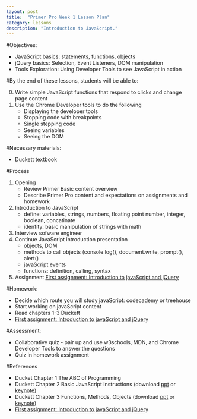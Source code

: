 ```yaml
---
layout: post
title:  "Primer Pro Week 1 Lesson Plan"
category: lessons
description: "Introduction to JavaScript."
---
```


#Objectives:

* JavaScript basics: statements, functions, objects
* jQuery basics: Selection, Event Listeners, DOM manipulation
* Tools Exploration: Using Developer Tools to see JavaScript in action

#By the end of these lessons, students will be able to:

0. Write simple JavaScript functions that respond to clicks and change page content
0. Use the Chrome Developer tools to do the following
	* Displaying the developer tools
	* Stopping code with breakpoints
	* Single stepping code
	* Seeing variables
	* Seeing the DOM

#Necessary materials:
* Duckett textbook

#Process

1. Opening
	*	Review Primer Basic content overview
	*	Describe Primer Pro content and expectations on assignments and homework
2. 	Introduction to JavaScript
	* define: variables, strings, numbers, floating point number, integer, boolean, concatinate
	* idenfity: basic manipulation of strings with math
3.	Interview sofware engineer
4.	Continue JavaScript introduction presentation
	* objects, DOM
	* methods to call objects (console.log(), document.write, prompt(), alert()
	* javaScript events
	* functions: definition, calling, syntax
5. Assignment [First assignment: Introduction to javaScript and jQuery](http://portlandcodeschool.github.io/primer/assignments/introduction-to-javascript-and-jquery/)

#Homework:

*	Decide which route you will study javaScript: codecademy or treehouse
*	Start working on javaScript content
*	Read chapters 1-3 Duckett
*	[First assignment: Introduction to javaScript and jQuery](http://portlandcodeschool.github.io/primer/assignments/introduction-to-javascript-and-jquery/)

#Assessment:

* Collaborative quiz - pair up and use w3schools, MDN, and Chrome Developer Tools to answer the questions
* Quiz in homework assignment

#References

*	Ducket Chapter 1 The ABC of Programming
*	Duckett Chapter 2 Basic JavaScript Instructions (download [ppt](/assets/presentations/javascript-c02.ppt) or [keynote](/assets/presentations/javascript-c02.key.zip))
*	Duckett Chapter 3 Functions, Methods, Objects (download [ppt](/assets/presentations/javascript-c03.ppt) or [keynote](/assets/presentations/javascript-c03.key.zip))
*	[First assignment: Introduction to javaScript and jQuery](http://portlandcodeschool.github.io/primer/assignments/introduction-to-javascript-and-jquery/)
